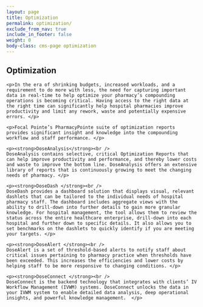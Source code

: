 ```yaml
---
layout: page
title: Optimization
permalink: optimization/
exclude_from_nav: true
include_in_footer: false
weight: 0
body-class: cms-page optimization
---
```


<div class="content">
	<h2>Optimization</h2>

 

	<p>In the era of shrinking budgets, increased workloads, and a requirement to do more with less, the need for capturing important data in real-time to help optimize your pharmacy’s compounding operations is becoming critical. Having access to the right data at the right time can significantly help hospital pharmacies improve productivity and limit any rework, waste and potentially expensive errors. </p>

	<p>Focal Pointe’s PharmacyPointe suite of optimization reports provides significant insight and knowledge into the compounding workflow and staff performance. </p> 

	<p><strong>DoseAnalysis</strong><br />
	DoseAnalysis contains selective, critical Optimization Reports that can help improve productivity and performance, and thereby lower costs and waste to improve the bottom line. DoseAnalysis offers an extensive library of reports that is continuously growing to meet the changing needs of pharmacy. </p>

	<p><strong>DoseDash </strong><br />
	DoseDash provides a dashboard solution that displays visual, relevant dashlets that can be tailored to the individual needs of hospital pharmacy staff. The dashboard includes aggregate views with the ability to drill-down into further details to gain more granular knowledge. For hospital management, the tool allows them to review the status across the entire healthcare enterprise, drill-down into each hospital and further down to specific details. It also allows you to set benchmarks on the dashlets to quickly identify if you are meeting your targets. </p> 

	<p><strong>DoseAlert </strong><br />
	DoseAlert is a set of threshold-based alerts to notify staff about critical issues pertaining to pharmacy practice when thresholds have been exceeded. This increases the efficiencies and lower costs by helping staff to be more responsive to changing conditions. </p> 

	<p><strong>DoseConnect </strong><br />
	DoseConnect is the backend technology that integrates with clients’ IV Workflow Management (IVWM) systems. DoseConnect unlocks the data in your IVWM system to enable detailed data analysis, deep operational insights, and powerful knowledge management.  </p>
</div>
